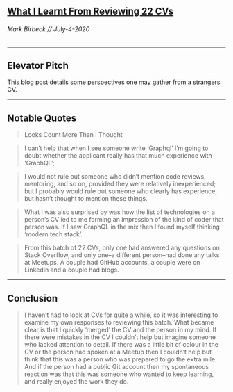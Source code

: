 ## [What I Learnt From Reviewing 22 CVs](https://youknowfordevs.com/2020/07/04/what-i-learnt-from-reviewing-22-cvs.html)
###### Mark Birbeck // July-4-2020
---

Elevator Pitch
------ 
This blog post details some perspectives one may gather from a strangers CV.

------ 

Notable Quotes
------ 

> Looks Count More Than I Thought

> I can’t help that when I see someone write ‘Graphql’ I’m going to doubt whether the applicant really has that much experience with ‘GraphQL’;

>  I would not rule out someone who didn’t mention code reviews, mentoring, and so on, provided they were relatively inexperienced; but I probably would rule out someone who clearly has experience, but hasn’t thought to mention these things.

> What I was also surprised by was how the list of technologies on a person’s CV led to me forming an impression of the kind of coder that person was. If I saw GraphQL in the mix then I found myself thinking ‘modern tech stack’.

> From this batch of 22 CVs, only one had answered any questions on Stack Overflow, and only one–a different person–had done any talks at Meetups. A couple had GitHub accounts, a couple were on LinkedIn and a couple had blogs.

--- 

Conclusion
------

> I haven’t had to look at CVs for quite a while, so it was interesting to examine my own responses to reviewing this batch. What became clear is that I quickly ‘merged’ the CV and the person in my mind. If there were mistakes in the CV I couldn’t help but imagine someone who lacked attention to detail. If there was a little bit of colour in the CV or the person had spoken at a Meetup then I couldn’t help but think that this was a person who was prepared to go the extra mile. And if the person had a public Git account then my spontaneous reaction was that this was someone who wanted to keep learning, and really enjoyed the work they do.

